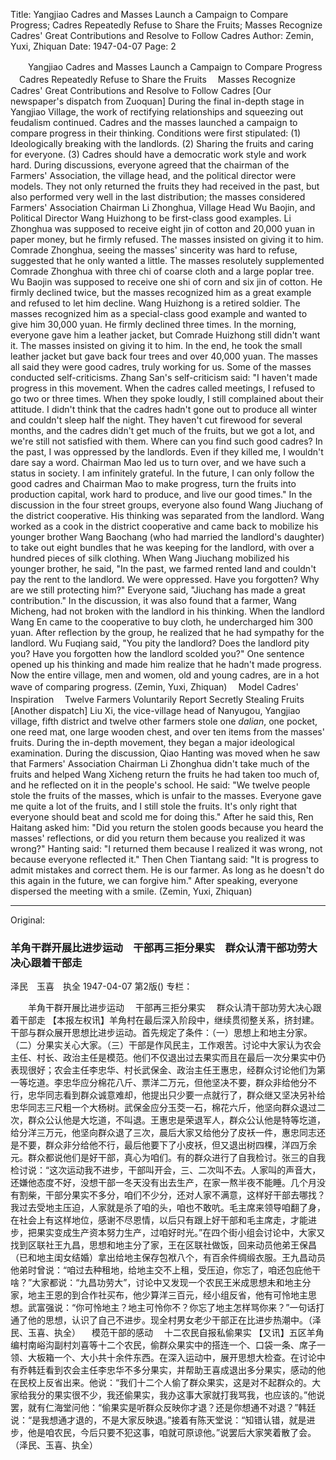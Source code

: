 Title: Yangjiao Cadres and Masses Launch a Campaign to Compare Progress; Cadres Repeatedly Refuse to Share the Fruits; Masses Recognize Cadres' Great Contributions and Resolve to Follow Cadres
Author: Zemin, Yuxi, Zhiquan
Date: 1947-04-07
Page: 2

　　Yangjiao Cadres and Masses Launch a Campaign to Compare Progress
  　Cadres Repeatedly Refuse to Share the Fruits
  　Masses Recognize Cadres' Great Contributions and Resolve to Follow Cadres
    [Our newspaper's dispatch from Zuoquan] During the final in-depth stage in Yangjiao Village, the work of rectifying relationships and squeezing out feudalism continued. Cadres and the masses launched a campaign to compare progress in their thinking. Conditions were first stipulated: (1) Ideologically breaking with the landlords. (2) Sharing the fruits and caring for everyone. (3) Cadres should have a democratic work style and work hard. During discussions, everyone agreed that the chairman of the Farmers' Association, the village head, and the political director were models. They not only returned the fruits they had received in the past, but also performed very well in the last distribution; the masses considered Farmers' Association Chairman Li Zhonghua, Village Head Wu Baojin, and Political Director Wang Huizhong to be first-class good examples. Li Zhonghua was supposed to receive eight jin of cotton and 20,000 yuan in paper money, but he firmly refused. The masses insisted on giving it to him. Comrade Zhonghua, seeing the masses' sincerity was hard to refuse, suggested that he only wanted a little. The masses resolutely supplemented Comrade Zhonghua with three chi of coarse cloth and a large poplar tree. Wu Baojin was supposed to receive one shi of corn and six jin of cotton. He firmly declined twice, but the masses recognized him as a great example and refused to let him decline. Wang Huizhong is a retired soldier. The masses recognized him as a special-class good example and wanted to give him 30,000 yuan. He firmly declined three times. In the morning, everyone gave him a leather jacket, but Comrade Huizhong still didn't want it. The masses insisted on giving it to him. In the end, he took the small leather jacket but gave back four trees and over 40,000 yuan. The masses all said they were good cadres, truly working for us. Some of the masses conducted self-criticisms. Zhang San's self-criticism said: "I haven't made progress in this movement. When the cadres called meetings, I refused to go two or three times. When they spoke loudly, I still complained about their attitude. I didn't think that the cadres hadn't gone out to produce all winter and couldn't sleep half the night. They haven't cut firewood for several months, and the cadres didn't get much of the fruits, but we got a lot, and we're still not satisfied with them. Where can you find such good cadres? In the past, I was oppressed by the landlords. Even if they killed me, I wouldn't dare say a word. Chairman Mao led us to turn over, and we have such a status in society. I am infinitely grateful. In the future, I can only follow the good cadres and Chairman Mao to make progress, turn the fruits into production capital, work hard to produce, and live our good times." In the discussion in the four street groups, everyone also found Wang Jiuchang of the district cooperative. His thinking was separated from the landlord. Wang worked as a cook in the district cooperative and came back to mobilize his younger brother Wang Baochang (who had married the landlord's daughter) to take out eight bundles that he was keeping for the landlord, with over a hundred pieces of silk clothing. When Wang Jiuchang mobilized his younger brother, he said, "In the past, we farmed rented land and couldn't pay the rent to the landlord. We were oppressed. Have you forgotten? Why are we still protecting him?" Everyone said, "Jiuchang has made a great contribution." In the discussion, it was also found that a farmer, Wang Micheng, had not broken with the landlord in his thinking. When the landlord Wang En came to the cooperative to buy cloth, he undercharged him 300 yuan. After reflection by the group, he realized that he had sympathy for the landlord. Wu Fuqiang said, "You pity the landlord? Does the landlord pity you? Have you forgotten how the landlord scolded you?" One sentence opened up his thinking and made him realize that he hadn't made progress. Now the entire village, men and women, old and young cadres, are in a hot wave of comparing progress. (Zemin, Yuxi, Zhiquan)
　Model Cadres' Inspiration
　Twelve Farmers Voluntarily Report Secretly Stealing Fruits
    [Another dispatch] Liu Xi, the vice-village head of Nanyugou, Yangjiao village, fifth district and twelve other farmers stole one *dalian*, one pocket, one reed mat, one large wooden chest, and over ten items from the masses' fruits. During the in-depth movement, they began a major ideological examination. During the discussion, Qiao Hanting was moved when he saw that Farmers' Association Chairman Li Zhonghua didn't take much of the fruits and helped Wang Xicheng return the fruits he had taken too much of, and he reflected on it in the people's school. He said: "We twelve people stole the fruits of the masses, which is unfair to the masses. Everyone gave me quite a lot of the fruits, and I still stole the fruits. It's only right that everyone should beat and scold me for doing this." After he said this, Ren Haitang asked him: "Did you return the stolen goods because you heard the masses' reflections, or did you return them because you realized it was wrong?" Hanting said: "I returned them because I realized it was wrong, not because everyone reflected it." Then Chen Tiantang said: "It is progress to admit mistakes and correct them. He is our farmer. As long as he doesn't do this again in the future, we can forgive him." After speaking, everyone dispersed the meeting with a smile. (Zemin, Yuxi, Zhiquan)



<hr /> 

Original: 


### 羊角干群开展比进步运动　干部再三拒分果实　群众认清干部功劳大决心跟着干部走
泽民　玉喜　执全
1947-04-07
第2版()
专栏：

　　羊角干群开展比进步运动
  　干部再三拒分果实
  　群众认清干部功劳大决心跟着干部走
    【本报左权讯】羊角村在最后深入阶段中，继续贯彻整关系，挤封建。干部与群众展开思想比进步运动。首先规定了条件：（一）思想上和地主分家。（二）分果实关心大家。（三）干部是作风民主，工作艰苦。讨论中大家认为农会主任、村长、政治主任是模范。他们不仅退出过去果实而且在最后一次分果实中仍表现很好；农会主任李忠华、村长武保金、政治主任王惠忠，经群众讨论他们为第一等圪道。李忠华应分棉花八斤、票洋二万元，但他坚决不要，群众非给他分不行，忠华同志看到群众诚意难却，他提出只少要一点就行了，群众继又坚决另补给忠华同志三尺粗一个大杨树。武保金应分玉茭一石，棉花六斤，他坚向群众退过二次，群众公认他是大圪道，不叫退。王惠忠是荣退军人，群众公认他是特等圪道，给分洋三万元，他坚向群众退了三次，晨后大家又给他分了皮袄一件，惠忠同志还是不要，群众非分给他不行，最后他要下了小皮袄，但又退出树四棵，洋四万余元。群众都说他们是好干部，真心为咱们。有的群众进行了自我检讨。张三的自我检讨说：“这次运动我不进步，干部叫开会，三、二次叫不去。人家叫的声音大，还嫌他态度不好，没想干部一冬天没有出去生产，在家一熬半夜不能睡。几个月没有割柴，干部分果实不多分，咱们不少分，还对人家不满意，这样好干部去哪找？我过去受地主压迫，人家就是杀了咱的头，咱也不敢吭。毛主席来领导咱翻了身，在社会上有这样地位，感谢不尽恩情，以后只有跟上好干部和毛主席走，才能进步，把果实变成生产资本努力生产，过咱好时光。”在四个街小组会讨论中，大家又找到区联社王九昌，思想和地主分了家，王在区联社做饭，回来动员他弟王保昌（已和地主闺女结婚）拿出给地主保存包袱八个，有百余件绸缎衣服。王九昌动员他弟时曾说：“咱过去种租地，给地主交不上租，受压迫，你忘了，咱还包庇他干啥？”大家都说：“九昌功劳大”，讨论中又发现一个农民王米成思想未和地主分家，地主王恩的到合作社买布，他少算洋三百元，经小组反省，他有可怜地主思想。武富强说：“你可怜地主？地主可怜你不？你忘了地主怎样骂你来？”一句话打通了他的思想，认识了自己不进步。现全村男女老少干部正在比进步热潮中。（泽民、玉喜、执全）
　模范干部的感动
　十二农民自报私偷果实
    【又讯】五区羊角编村南峪沟副村刘喜等十二个农民，偷群众果实中的搭连一个、口袋一条、席子一领、大板箱一个、大小共十余件东西。在深入运动中，展开思想大检查。在讨论中有乔韩廷看到农会主任李忠华不多分果实，并帮助王喜成退出多分果实，感动的他在民校上反省出来。他说：“我们十二个人偷了群众果实，这是对不起群众的。大家给我分的果实很不少，我还偷果实，我办这事大家就打我骂我，也应该的。”他说罢，就有仁海堂问他：“偷果实是听群众反映你才退？还是你想通不对退？”韩廷说：“是我想通才退的，不是大家反映退。”接着有陈天堂说：“知错认错，就是进步，他是咱农民，今后只要不犯这事，咱就可原谅他。”说罢后大家笑着散了会。（泽民、玉喜、执全）
